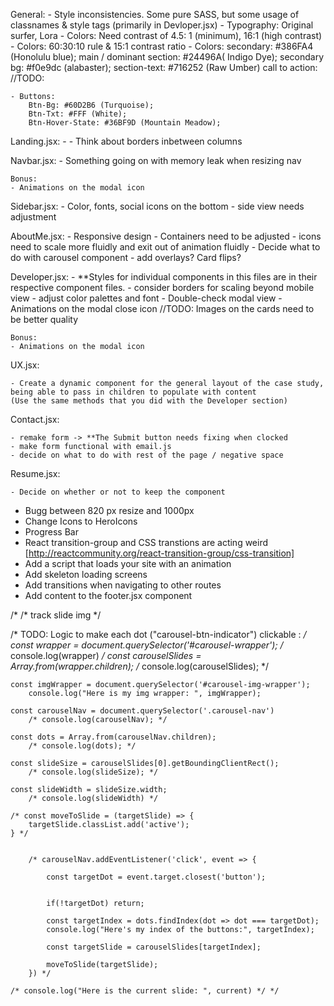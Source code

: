 <!-- General Notes on Project: -->

General:
    - Style inconsistencies.  Some pure SASS, but some usage of classnames & style tags (primarily in Devloper.jsx)
    - Typography: Original surfer, Lora
    - Colors: Need contrast of 4.5: 1 (minimum), 16:1 (high contrast)
    - Colors: 60:30:10 rule & 15:1 contrast ratio
    - Colors: secondary: #386FA4 (Honolulu blue); 
        main / dominant section: #24496A( Indigo Dye);
        secondary bg: #f0e9dc (alabaster); 
        section-text: #716252 (Raw Umber)
        call to action: 
    //TODO: <!-- Place colors in the global scope -->

    - Buttons: 
        Btn-Bg: #60D2B6 (Turquoise); 
        Btn-Txt: #FFF (White); 
        Btn-Hover-State: #36BF9D (Mountain Meadow);
<!--TODO: Something going on with parent level container not containg all children..  IT's NOT the nav components  -->

Landing.jsx:
    - <!-- TODO: Double check the responsive design -->
    - Think about borders inbetween columns

Navbar.jsx:
    - <!-- TODO:  --> Something going on with memory leak when resizing nav

    Bonus:
    - Animations on the modal icon

Sidebar.jsx:
    - <!-- TODO: --> Color, fonts, social icons on the bottom
    - side view needs adjustment

AboutMe.jsx:
    <!-- TODO: -->
    - Responsive design
    - Containers need to be adjusted
    - icons need to scale more fluidly and exit out of animation fluidly
    - Decide what to do with carousel component - add overlays? Card flips?

Developer.jsx: <!-- TODO: -->
    <!-- TODO: Responsiveness for the entire container.  I set max height on the cards, but for specific breakpoints, need to adjust -->
    - **Styles for individual components in this files are in their respective component files.
    - consider borders for scaling beyond mobile view
    - adjust color palettes and font
    - Double-check modal view
     - Animations on the modal close icon
     //TODO: Images on the cards need to be better quality

    Bonus:
    - Animations on the modal icon

UX.jsx: <!-- TODO: -->

<!-- TODO: Responsiveness for the entire container.  I set max height on the cards, but for specific breakpoints, need to adjust -->

    - Create a dynamic component for the general layout of the case study, being able to pass in children to populate with content
    (Use the same methods that you did with the Developer section)



Contact.jsx: <!-- TODO: -->

    - remake form -> **The Submit button needs fixing when clocked
    - make form functional with email.js
    - decide on what to do with rest of the page / negative space

Resume.jsx: <!-- TODO: -->

    - Decide on whether or not to keep the component

<!-- TODO: -->
- Bugg between 820 px resize and 1000px
- Change Icons to HeroIcons
- Progress Bar
- React transition-group and CSS transtions are acting weird [http://reactcommunity.org/react-transition-group/css-transition]
- Add a script that loads your site with an animation
- Add skeleton loading screens
- Add transitions when navigating to other routes
- Add content to the footer.jsx component

<!-- TODO: Carousel logic -->

/* 
/* track
    slide
        img */

/* TODO: Logic to make each dot ("carousel-btn-indicator") clickable : */
    const wrapper = document.querySelector('#carousel-wrapper');
    /* console.log(wrapper) */
    const carouselSlides = Array.from(wrapper.children);
        /* console.log(carouselSlides); */

    const imgWrapper = document.querySelector('#carousel-img-wrapper');
        console.log("Here is my img wrapper: ", imgWrapper);

    const carouselNav = document.querySelector('.carousel-nav')
        /* console.log(carouselNav); */

    const dots = Array.from(carouselNav.children);
        /* console.log(dots); */

    const slideSize = carouselSlides[0].getBoundingClientRect();
        /* console.log(slideSize); */
    
    const slideWidth = slideSize.width;
        /* console.log(slideWidth) */

    /* const moveToSlide = (targetSlide) => {
        targetSlide.classList.add('active');
    } */

        
        /* carouselNav.addEventListener('click', event => {
            
            const targetDot = event.target.closest('button');
            

            if(!targetDot) return;

            const targetIndex = dots.findIndex(dot => dot === targetDot);
            console.log("Here's my index of the buttons:", targetIndex);

            const targetSlide = carouselSlides[targetIndex];

            moveToSlide(targetSlide);
        }) */

    /* console.log("Here is the current slide: ", current) */ */
